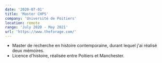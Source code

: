 ```yaml
---
date: '2020-07-01'
title: 'Master CHPS'
company: 'Université de Poitiers'
location: remote
range: 'July 2020 - May 2021'
url: 'https://www.theforage.com/'
---
```


- Master de recherche en histoire contemporaine, durant lequel j'ai réalisé deux mémoires.
- Licence d'histoire, réalisée entre Poitiers et Manchester.

